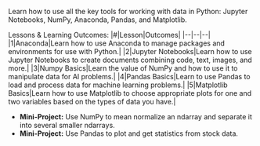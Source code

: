 Learn how to use all the key tools for working with data in Python: Jupyter Notebooks, NumPy, Anaconda,
Pandas, and Matplotlib.

Lessons & Learning Outcomes:
|#|Lesson|Outcomes|
|--|--|--|
|1|Anaconda|Learn how to use Anaconda to manage packages and environments for use with Python.|
|2|Jupyter Notebooks|Learn how to use Jupyter Notebooks to create documents combining code, text, images, and more.|
|3|Numpy Basics|Learn the value of NumPy and how to use it to manipulate data for AI problems.|
|4|Pandas Basics|Learn to use Pandas to load and process data for machine learning problems.|
|5|Matplotlib Basics|Learn how to use Matplotlib to choose appropriate plots for one and two variables based on the types of data you have.|


* **Mini-Project:** Use NumPy to mean normalize an ndarray and separate it into several smaller ndarrays.
* **Mini-Project:** Use Pandas to plot and get statistics from stock data.